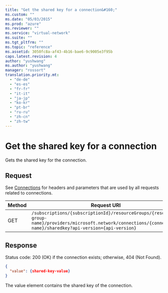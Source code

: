 ```yaml
---
title: "Get the shared key for a connection&#160;"
ms.custom: ""
ms.date: "05/03/2015"
ms.prod: "azure"
ms.reviewer: ""
ms.service: "virtual-network"
ms.suite: ""
ms.tgt_pltfrm: ""
ms.topic: "reference"
ms.assetid: 3050fc8a-af43-4b16-bae6-9c9005e3f95b
caps.latest.revision: 4
author: "yushwang"
ms.author: "yushwang"
manager: "rossort"
translation.priority.mt: 
  - "de-de"
  - "es-es"
  - "fr-fr"
  - "it-it"
  - "ja-jp"
  - "ko-kr"
  - "pt-br"
  - "ru-ru"
  - "zh-cn"
  - "zh-tw"
---
```

# Get the shared key for a connection&#160;
Gets the shared key for the connection.  
  
## Request  
 See [Connections](connections.md) for headers and parameters that are used by all requests related to connections.  
  
|Method|Request URI|  
|------------|-----------------|  
|GET|`/subscriptions/{subscriptionId}/resourceGroups/{resource-group-name}/providers/microsoft.network/connections/{connection-name}/sharedkey?api-version={api-version}`|  
  
## Response  
 Status code: 200 (OK) if the connection exists; otherwise, 404 (Not Found).  
  
```json 
{  
  "value": {shared-key-value}  
}  
```  
  
 The value element contains the shared key of the connection.
